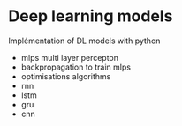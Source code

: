 # Deep learning models
Implémentation of DL models with python

- mlps multi layer percepton
- backpropagation to train mlps
- optimisations algorithms
- rnn
- lstm
- gru
- cnn
